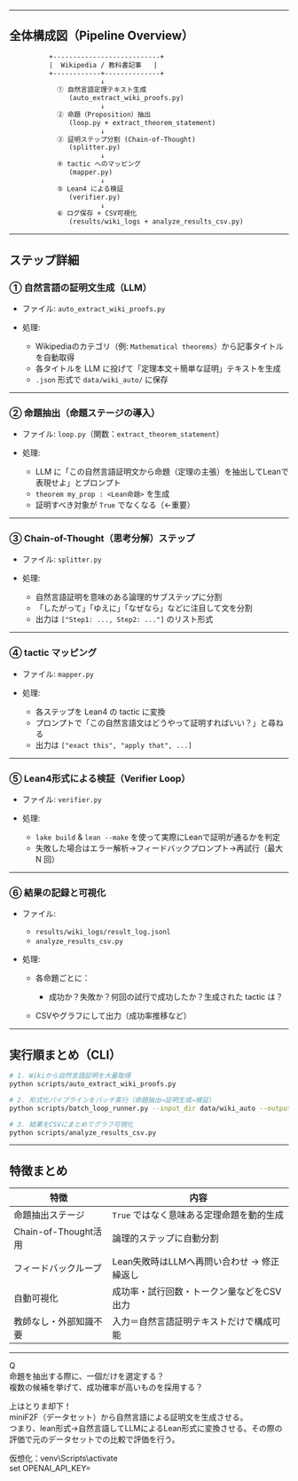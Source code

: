 
---

##  全体構成図（Pipeline Overview）

```txt
          +---------------------------+
          |  Wikipedia / 教科書記事   |
          +------------+--------------+
                       ↓
            ① 自然言語定理テキスト生成
               (auto_extract_wiki_proofs.py)
                       ↓
            ② 命題（Proposition）抽出
               (loop.py + extract_theorem_statement)
                       ↓
            ③ 証明ステップ分割 (Chain-of-Thought)
               (splitter.py)
                       ↓
            ④ tactic へのマッピング
               (mapper.py)
                       ↓
            ⑤ Lean4 による検証
               (verifier.py)
                       ↓
            ⑥ ログ保存 + CSV可視化
               (results/wiki_logs + analyze_results_csv.py)
```

---

##  ステップ詳細

###  ① 自然言語の証明文生成（LLM）

* ファイル: `auto_extract_wiki_proofs.py`
* 処理:

  * Wikipediaのカテゴリ（例: `Mathematical theorems`）から記事タイトルを自動取得
  * 各タイトルを LLM に投げて「定理本文＋簡単な証明」テキストを生成
  * `.json` 形式で `data/wiki_auto/` に保存

---

###  ② 命題抽出（命題ステージの導入）

* ファイル: `loop.py`（関数：`extract_theorem_statement`）
* 処理:

  * LLM に「この自然言語証明文から命題（定理の主張）を抽出してLeanで表現せよ」とプロンプト
  * `theorem my_prop : <Lean命題>` を生成
  * 証明すべき対象が `True` でなくなる（←重要）

---

###  ③ Chain-of-Thought（思考分解）ステップ

* ファイル: `splitter.py`
* 処理:

  * 自然言語証明を意味のある論理的サブステップに分割
  * 「したがって」「ゆえに」「なぜなら」などに注目して文を分割
  * 出力は `["Step1: ..., Step2: ..."]` のリスト形式

---

###  ④ tactic マッピング

* ファイル: `mapper.py`
* 処理:

  * 各ステップを Lean4 の tactic に変換
  * プロンプトで「この自然言語文はどうやって証明すればいい？」と尋ねる
  * 出力は `["exact this", "apply that", ...]`

---

###  ⑤ Lean4形式による検証（Verifier Loop）

* ファイル: `verifier.py`
* 処理:

  * `lake build` & `lean --make` を使って実際にLeanで証明が通るかを判定
  * 失敗した場合はエラー解析→フィードバックプロンプト→再試行（最大 N 回）

---

###  ⑥ 結果の記録と可視化

* ファイル:

  * `results/wiki_logs/result_log.jsonl`
  * `analyze_results_csv.py`
* 処理:

  * 各命題ごとに：

    * 成功か？失敗か？何回の試行で成功したか？生成された tactic は？
  * CSVやグラフにして出力（成功率推移など）

---

## 実行順まとめ（CLI）

```bash
# 1. Wikiから自然言語証明を大量取得
python scripts/auto_extract_wiki_proofs.py

# 2. 形式化パイプラインをバッチ実行（命題抽出→証明生成→検証）
python scripts/batch_loop_runner.py --input_dir data/wiki_auto --output_dir results/wiki_logs

# 3. 結果をCSVにまとめてグラフ可視化
python scripts/analyze_results_csv.py
```

---

##  特徴まとめ

| 特徴                    | 内容                         |
| --------------------- | -------------------------- |
|  命題抽出ステージ           | `True` ではなく意味ある定理命題を動的生成   |
|  Chain-of-Thought活用 | 論理的ステップに自動分割               |
|  フィードバックループ         | Lean失敗時はLLMへ再問い合わせ → 修正繰返し |
|  自動可視化              | 成功率・試行回数・トークン量などをCSV出力     |
|  教師なし・外部知識不要        | 入力＝自然言語証明テキストだけで構成可能       |

---

Q  
命題を抽出する際に、一個だけを選定する？  
複数の候補を挙げて、成功確率が高いものを採用する？

上はとりま却下！  
miniF2F（データセット）から自然言語による証明文を生成させる。  
つまり、lean形式→自然言語してLLMによるLean形式に変換させる。その際の評価で元のデータセットでの比較で評価を行う。

仮想化：venv\Scripts\activate  
set OPENAI_API_KEY=

